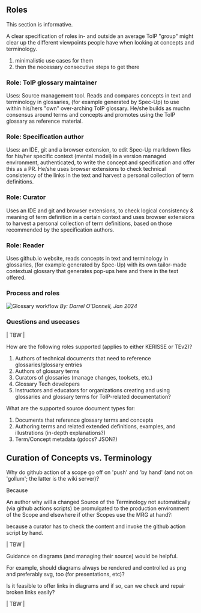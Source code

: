 

## Roles
This section is informative.

A clear specification of roles in- and outside an average ToIP "group" might clear up the different viewpoints people have when looking at concepts and terminology.

1. minimalistic use cases for them
2. then the necessary consecutive steps to get there

### Role: ToIP glossary maintainer
Uses: Source management tool. Reads and compares concepts in text and terminology in glossaries, (for example generated by Spec-Up) to use within his/hers "own" over-arching ToIP glossary. He/she builds as muchn consensus around terms and concepts and promotes using the ToIP glossary as reference material.

### Role: Specification author
Uses: an IDE, git and a browser extension, to edit  Spec-Up markdown files for his/her specific context (mental model) in a version managed environment, authenticated, to write the concept and specification and offer this as a PR. He/she uses browser extensions to check technical consistency of the links in the text and harvest a personal collection of term definitions.

### Role: Curator
Uses an IDE and git and browser extensions, to check logical consistency & meaning of term definition in a certain context and uses browser extensions to harvest a personal collection of term definitions, based on those recommended by the specification authors.

### Role: Reader
Uses github.io website, reads concepts in text and terminology in glossaries, (for example generated by Spec-Up) with its own tailor-made contextual glossary that generates pop-ups here and there in the text offered.

### Process and roles

![Glossary workflow](https://github.com/henkvancann/terminology-governance-guide/blob/0524440f9207588406b6865fa472165fdf6fac15/images/Darrell-Glossary-Workflow.jpeg)
*By: Darrel O'Donnell, Jan 2024*

### Questions and usecases

| TBW |

How are the following roles supported (applies to either KERISSE or TEv2)?

1. Authors of technical documents that need to reference glossaries/glossary entries
2. Authors of glossary terms
3. Curators of glossaries (manage changes, toolsets, etc.)
4. Glossary Tech developers
5. Instructors and educators for organizations creating and using glossaries and glossary terms for ToIP-related documentation?

What are the supported source document types for:
1. Documents that reference glossary terms and concepts
2. Authoring terms and related extended definitions, examples, and illustrations (in-depth explanations?)
3. Term/Concept metadata (gdocs? JSON?)

## Curation of Concepts vs. Terminology

Why do github action of a scope go off on 'push' and 'by hand' (and not on 'gollum'; the latter is the wiki server)?

Because 

An author
why will a changed Source of the Terminology not automatically (via github actions scripts) be promulgated to the production environment of the Scope and elsewhere if other Scopes use the MRG at hand?:

because a curator has to check the content and invoke the github action script by hand. 

| TBW |

Guidance on diagrams (and managing their source) would be helpful. 

For example, should diagrams always be rendered and controlled as png and preferably svg, too (for presentations, etc)?

Is it feasible to offer links in diagrams and if so, can we check and repair broken links easily?

| TBW |